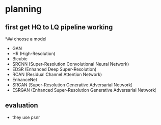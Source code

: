 # planning

## first get HQ to LQ pipeline working

*## choose a model

- GAN
- HR (High-Resolution)
- Bicubic
- SRCNN (Super-Resolution Convolutional Neural Network)
- EDSR (Enhanced Deep Super-Resolution)
- RCAN (Residual Channel Attention Network)
- EnhanceNet
- SRGAN (Super-Resolution Generative Adversarial Network)
- ESRGAN (Enhanced Super-Resolution Generative Adversarial Network)



## evaluation

- they use psnr

